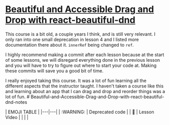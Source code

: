 # [Beautiful and Accessible Drag and Drop with react-beautiful-dnd](https://egghead.io/courses/beautiful-and-accessible-drag-and-drop-with-react-beautiful-dnd)

This course is a bit old, a couple years I think, and is still very relevant. I only ran into one small deprecation in lesson 4 and I listed more documentation there about it. `innerRef` being changed to `ref`. 

I highly recommend making a commit after each lesson because at the start of some lessons, we will disregard everything done in the previous lesson and you will have to try to figure out where to start your code at. Making these commits will save you a good bit of time. 

I really enjoyed taking this course. It was a lot of fun learning all the different aspects that the instructor taught. I haven't taken a course like this and learning about an app that I can drag and drop and reorder things was a lot of fun. # Beautiful-and-Accessible-Drag-and-Drop-with-react-beautiful-dnd-notes

| EMOJI TABLE  |
|---|---|
| :WARNING:  | Deprecated code |
| :movie_camera:  | Lesson Video |
|   |   |
